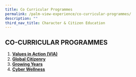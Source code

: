 ```yaml
---
title: Co Curricular Programmes
permalink: /palm-view-experience/co-curricular-programmes/
description: ""
third_nav_title: Character & Citizen Education
---
```

## CO-CURRICULAR PROGRAMMES

1. **[Values in Action (VIA)](https://palmviewpri.moe.edu.sg/palm-view-experience/character-n-citizenship-education/co-curricular-programmes/values-in-action-via)**
2.  **[Global Citizenry](https://palmviewpri.moe.edu.sg/palm-view-experience/character-n-citizenship-education/co-curricular-programmes/global-citizenry)**
3.  **[Growing Years](https://palmviewpri.moe.edu.sg/palm-view-experience/character-n-citizenship-education/co-curricular-programmes/growing-years)**
4.  **[Cyber Wellness](https://palmviewpri.moe.edu.sg/palm-view-experience/character-n-citizenship-education/co-curricular-programmes/cyber-wellness)**


